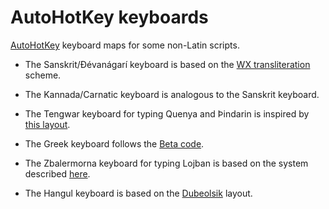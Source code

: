 # AutoHotKey keyboards

[AutoHotKey](https://www.autohotkey.com/) keyboard maps for some non-Latin scripts.

- The Sanskrit/Ðévanágarí keyboard is based on the [WX transliteration](https://en.wikipedia.org/wiki/WX_notation) scheme.

- The Kannada/Carnatic keyboard is analogous to the Sanskrit keyboard.

- The Tengwar keyboard for typing Quenya and Þindarin is inspired by [this layout](https://freetengwar.sourceforge.net/keylayouts.html).

- The Greek keyboard follows the [Beta code](https://en.wikipedia.org/wiki/Beta_Code).

- The Zbalermorna keyboard for typing Lojban is based on the system described [here](https://jackhumbert.github.io/zbalermorna/write-up/).

- The Hangul keyboard is based on the [Dubeolsik](https://en.wikipedia.org/wiki/Keyboard_layout#Dubeolsik) layout.
